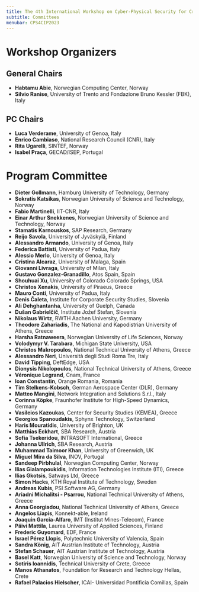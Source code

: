 ```yaml
---
title: The 4th International Workshop on Cyber-Physical Security for Critical Infrastructures Protection (CPS4CIP 2023)
subtitle: Committees
menubar: CPS4CIP2023
---
```


# Workshop Organizers
## General Chairs
- **Habtamu Abie**, Norwegian Computing Center, Norway
- **Silvio Ranise**, University of Trento and Fondazione Bruno Kessler (FBK), Italy

## PC Chairs
- **Luca Verderame**, University of Genoa, Italy
- **Enrico Cambiaso**, National Research Council (CNR), Italy
- **Rita Ugarelli**, SINTEF, Norway
- **Isabel Praça**, GECAD/ISEP, Portugal

# Program Committee
- **Dieter Gollmann**, Hamburg University of Technology, Germany
- **Sokratis Katsikas**, Norwegian University of Science and Technology, Norway
- **Fabio Martinelli**, IIT-CNR, Italy
- **Einar Arthur Snekkenes**, Norwegian University of Science and Technology, Norway
- **Stamatis Karnouskos**, SAP Research, Germany
- **Reijo Savola**, University of Jyväskylä, Finland
- **Alessandro Armando**, University of Genoa, Italy
- **Federica Battisti**, University of Padua, Italy
- **Alessio Merlo**, University of Genoa, Italy
- **Cristina Alcaraz**, University of Malaga, Spain
- **Giovanni Livraga**, University of Milan, Italy
- **Gustavo Gonzalez-Granadillo**, Atos Spain, Spain
- **Shouhuai Xu**, University of Colorado Colorado Springs, USA
- **Christos Xenakis**, University of Piraeus, Greece
- **Mauro Conti**, University of Padua, Italy
- **Denis Čaleta**, Institute for Corporate Security Studies, Slovenia
- **Ali Dehghantanha**, University of Guelph, Canada
- **Dušan Gabrielčič**, Institute Jožef Stefan, Slovenia
- **Nikolaus Wirtz**, RWTH Aachen University, Germany
- **Theodore Zahariadis**, The National and Kapodistrian University of Athens, Greece
- **Harsha Ratnaweera**, Norwegian University of Life Sciences, Norway
- **Volodymyr V. Tarabara**, Michigan State University, USA
- **Christos Makropoulos**, National Technical University of Athens, Greece
- **Alessandro Neri**, Università degli Studi Roma Tre, Italy
- **David Tipping**, DeftEdge, USA
- **Dionysis Nikolopoulos**, National Technical University of Athens, Greece
- **Véronique Legrand**, Cnam, France
- **Ioan Constantin**, Orange Romania, Romania
- **Tim Stelkens-Kobsch**, German Aerospace Center (DLR), Germany
- **Matteo Mangini**, Network Integration and Solutions S.r.l., Italy
- **Corinna Köpke**, Fraunhofer Institute for High-Speed Dynamics, Germany
- **Vasileios Kazoukas**, Center for Security Studies (KEMEA), Greece
- **Georgios Spanoudakis**, Sphynx Technology, Switzerland
- **Haris Mouratidis**, University of Brighton, UK
- **Matthias Eckhart**, SBA Research, Austria
- **Sofia Tsekeridou**, INTRASOFT International, Greece
- **Johanna Ullrich**, SBA Research, Austria
- **Muhammad Taimoor Khan**, University of Greenwich, UK
- **Miguel Mira da Silva**, INOV, Portugal
- **Sandeep Pirbhulal**, Norwegian Computing Center, Norway
- **Ilias Gialampoukidis**, Information Technologies Institute (ITI), Greece
- **Ilias Gkotsis**, Satways Ltd, Greece
- **Simon Hacks**, KTH Royal Institute of Technology, Sweden
- **Andreas Kubis**, PSI Software AG, Germany
- **Ariadni Michalitsi - Psarrou**, National Technical University of Athens, Greece
- **Anna Georgiadou**, National Technical University of Athens, Greece
- **Angelos Liapis**, Κonnekt-able, Ireland
- **Joaquin Garcia-Alfaro**, IMT (Institut Mines-Telecom), France
- **Päivi Mattila**, Laurea University of Applied Sciences, Finland
- **Frederic Guyomard**, EDF, France
- **Israel Pérez Llopis**, Polytechnic University of Valencia, Spain
- **Sandra König**, AIT Austrian Institute of Technology, Austria
- **Stefan Schauer**, AIT Austrian Institute of Technology, Austria
- **Basel Katt**, Norwegian University of Science and Technology, Norway
- **Sotiris Ioannidis**, Technical University of Crete, Greece
- **Manos Athanatos**, Foundation for Research and Technology Hellas, Crete
- **Rafael Palacios Hielscher**, ICAI- Universidad Pontificia Comillas, Spain